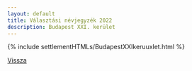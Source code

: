 ```yaml
---
layout: default
title: Választási névjegyzék 2022
description: Budapest XXI. kerület
---
```


{% include settlementHTMLs/BudapestXXIkeruuxlet.html %}

[Vissza](../)